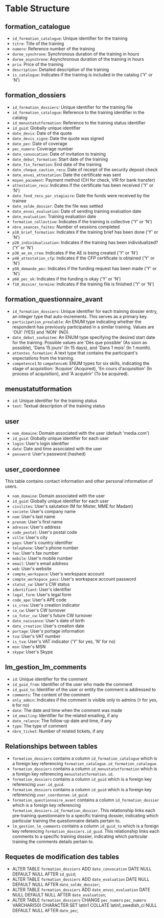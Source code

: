 # Table Structure

## formation_catalogue
- `id_formation_catalogue`: Unique identifier for the training
- `titre`: Title of the training
- `numero`: Reference number of the training
- `duree_synchrone`: Synchronous duration of the training in hours
- `duree_asynchrone`: Asynchronous duration of the training in hours
- `prix`: Price of the training
- `description`: Detailed description of the training
- `is_catalogue`: Indicates if the training is included in the catalog ('Y' or 'N')

## formation_dossiers
- `id_formation_dossiers`: Unique identifier for the training file
- `id_formation_catalogue`: Reference to the training identifier in the catalog
- `id_menustatutformation`: Reference to the training status identifier
- `id_guid`: Globally unique identifier
- `date_devis`: Date of the quote
- `date_devis_signe`: Date the quote was signed
- `date_pec`: Date of coverage
- `pec_numero`: Coverage number
- `date_convocation`: Date of invitation to training
- `date_debut_formation`: Start date of the training 
- `date_fin_formation`: End date of the training
- `date_cheque_caution_recu`: Date of receipt of the security deposit check
- `date_envoi_attestation`: Date the certificate was sent
- `moyen_paiement`: Payment method (CH for check, VIR for bank transfer)
- `attestation_recu`: Indicates if the certificate has been received ('Y' or 'N')
- `date_fond_recu_par_stagiaire`: Date the funds were received by the trainee
- `date_solde_dossier`: Date the file was settled
- `date_envoi_evaluation`: Date of sending training evaluation date
- `date_evaluation`: Training evaluation date
- `formation_collective`: Indicates if the training is collective ('Y' or 'N')
- `nbre_seances_faites`: Number of sessions completed
- `p10_brief_formation`: Indicates if the training brief has been done ('Y' or 'N')
- `p20_individualisation`: Indicates if the training has been individualized? ('Y' or 'N')
- `p30_ae_en_crea`: Indicates if the AE is being created ('Y' or 'N')
- `p40_attestation_cfp`: Indicates if the CFP certificate is obtained ('Y' or 'N')
- `p50_demande_pec`: Indicates if the funding request has been made ('Y' or 'N')
- `p60_pec_ok`: Indicates if the funding is okay ('Y' or 'N')
- `f10_dossier_termine`: Indicates if the training file is finished ('Y' or 'N')


## formation_questionnaire_avant
- `id_formation_dossiers`: Unique identifier for each training dossier entry, an integer type that auto-increments. This serves as a primary key.
- `participation_prealable`: An ENUM type indicating whether the respondent has previously participated in a similar training. Values are 'OUI' (YES) and 'NON' (NO).
- `date_debut_souhaitee`: An ENUM type specifying the desired start date for the training. Possible values are 'Dès que possible' (As soon as possible), 'Dans 15 jours' (In 15 days), and 'Dans 1 mois' (In 1 month).
- `attentes_formation`: A text type that contains the participant's expectations from the training.
- `competence1` to `competence6`: ENUM types for six skills, indicating the stage of acquisition: 'Acquise' (Acquired), 'En cours d'acquisition' (In process of acquisition), and 'À acquérir' (To be acquired).

## menustatutformation
- `id`: Unique identifier for the training status
- `text`: Textual description of the training status

## user
- `nom_domaine`: Domain associated with the user (default 'media.com')
- `id_guid`: Globally unique identifier for each user
- `login`: User's login identifier
- `date`: Date and time associated with the user
- `password`: User's password (hashed)

## user_coordonnee
This table contains contact information and other personal information of users.
- `nom_domaine`: Domain associated with the user
- `id_guid`: Globally unique identifier for each user
- `civilites`: User's salutation (M for Mister, MME for Madam)
- `societe`: User's company name
- `nom`: User's last name
- `prenom`: User's first name
- `adresse`: User's address
- `code_postal`: User's postal code
- `ville`: User's city
- `pays`: User's country identifier
- `telephone`: User's phone number
- `fax`: User's fax number
- `mobile`: User's mobile number
- `email`: User's email address
- `web`: User's website
- `compte_workspace`: User's workspace account
- `compte_workspace_pass`: User's workspace account password
- `statut_cw`: User's CW status
- `identifiant`: User's identifier
- `legal_form`: User's legal form
- `code_ape`: User's APE code
- `is_crea`: User's creation indicator
- `ca_cw`: User's CW turnover
- `ca_futur_cw`: User's future CW turnover
- `date_naissance`: User's date of birth
- `date_creation`: User's creation date
- `portage`: User's portage information
- `tva`: User's VAT number
- `is_tva`: User's VAT indicator ('Y' for yes, 'N' for no)
- `msn`: User's MSN
- `skype`: User's Skype



## lm_gestion_lm_comments
- `id`: Unique identifier for the comment
- `id_guid_from`: Identifier of the user who made the comment
- `id_guid_to`: Identifier of the user or entity the comment is addressed to
- `comments`: The content of the comment
- `only_admin`: Indicates if the comment is visible only to admins (`Y` for yes, `N` for no)
- `date`: The date and time when the comment was made
- `id_emailing`: Identifier for the related emailing, if any
- `date_relance`: The follow-up date and time, if any
- `type`: The type of comment
- `nbre_ticket`: Number of related tickets, if any



## Relationships between tables

- `formation_dossiers` contains a column `id_formation_catalogue` which is a foreign key referencing `formation_catalogue.id_formation_catalogue`.
- `formation_dossiers` contains a column `id_menustatutformation` which is a foreign key referencing `menustatutformation.id`.
- `formation_dossiers` contains a column `id_guid` which is a foreign key referencing `user.id_guid`.
- `formation_dossiers` contains a column `id_guid` which is a foreign key referencing `user_coordonnee.id_guid`.
- `formation_questionnaire_avant` contains a column `id_formation_dossier` which is a foreign key referencing `formation_dossiers.id_formation_dossier`. This relationship links each pre-training questionnaire to a specific training dossier, indicating which particular training the questionnaire details pertain to.
- `lm_gestion_lm_comments` contains a column `id_guid_to` which is a foreign key referencing `formation_dossiers.id_guid`. This relationship links each comments to a specific training dossier, indicating which particular training the comments details pertain to.

## Requetes de modification des tables
- ALTER TABLE `formation_dossiers` ADD `date_convocation` DATE NULL DEFAULT NULL AFTER `id_guid`;
- ALTER TABLE `formation_dossiers` ADD `date_evaluation` DATE NULL DEFAULT NULL AFTER `date_solde_dossier`;
- ALTER TABLE `formation_dossiers` ADD `date_envoi_evaluation` DATE NULL DEFAULT NULL AFTER `date_evaluation`;
- ALTER TABLE `formation_dossiers` CHANGE `pec_numero` `pec_numero` VARCHAR(50) CHARACTER SET latin1 COLLATE latin1_swedish_ci NULL DEFAULT NULL AFTER `date_pec`;
